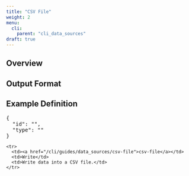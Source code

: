 ```yaml
---
title: "CSV File"
weight: 2
menu:
  cli:
    parent: "cli_data_sources"
draft: true
---
```


## Overview


## Output Format

## Example Definition
<pre>
{
  "id": "",
  "type": ""
}
</pre>

    <tr>
      <td><a href="/cli/guides/data_sources/csv-file">csv-file</a></td>
      <td>Write</td>
      <td>Write data into a CSV file.</td>
    </tr>